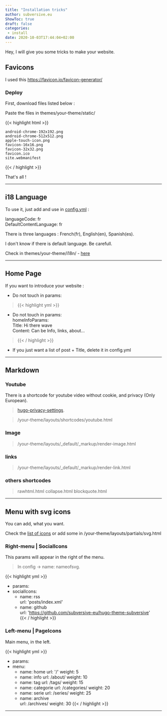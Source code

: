 ```yaml
---
title: "Installation tricks"
author: subversive.eu
ShowToc: true
draft: false
categories:
 - install
date: 2020-10-03T17:44:04+02:00
---
```


Hey, I will give you some tricks to make your website. 
<!--more-->

## Favicons 

I used this <https://favicon.io/favicon-generator/>

### Deploy

First, download files listed below :

Paste the files in themes/your-theme/static/  

{{< highlight html >}}

    android-chrome-192x192.png
    android-chrome-512x512.png
    apple-touch-icon.png
    favicon-16x16.png
    favicon-32x32.png
    favicon.ico
    site.webmanifest

{{< / highlight >}}

That's all !

---

## i18 Language

To use it, just add and use in [config.yml](https://github.com/subversive-eu/hugo-subversive/blob/exampleSite/config.yml) :

languageCode: fr  
DefaultContentLanguage: fr

There is three languages : French(fr), English(en), Spanish(es). 

I don't know if there is default language. Be carefull.

Check in themes/your-theme/i18n/ - [here](https://github.com/subversive-eu/hugo-subversive/tree/main/i18n)

____

## Home Page

If you want to introduce your website : 

* Do not touch in params: 
>{{< highlight yml >}}
* Do not touch in params:  
  homeInfoParams:  
      Title: Hi there wave  
      Content: Can be Info, links, about...  
>{{< / highlight >}}


* If you just want a list of post + Title, delete it in config.yml  

***

## Markdown

### Youtube

There is a shortcode for youtube video without cookie, and privacy (Only European).

> [hugo-privacy-settings](https://gohugo.io/about/hugo-and-gdpr/#all-privacy-settings).

> /your-theme/layouts/shortcodes/youtube.html

### Image 

> /your-theme/layouts/_default/_markup/render-image.html

### links

> /your-theme/layouts/_default/_markup/render-link.html

### others shortcodes

> rawhtml.html
> collapse.html 
> blockquote.html

---

## Menu with svg icons

You can add, what you want.

Check the [list of icons](https://subversive-eu.github.io/hugo-subversive/posts/utilisation/) or add some in /your-theme/layouts/partials/svg.html

### Right-menu | SocialIcons

This params will appear in the right of the menu.

> In config -> name: nameofsvg.  

{{< highlight yml >}}
* params:  
 * socialIcons:  
    - name: rss  
      url: 'posts/index.xml'  
    - name: github  
      url: 'https://github.com/subversive-eu/hugo-theme-subversive'  
{{< / highlight >}}

### Left-menu | PageIcons

Main menu, in the left.  

{{< highlight yml >}}
* params:
 * menu:
    - name: home
      url: '/'
      weight: 5
    - name: info
      url: /about/
      weight: 10
    - name: tag
      url: /tags/
     weight: 15
    - name: categorie
      url: /categories/
      weight: 20
    - name: serie
      url: /series/
      weight: 25
    - name: archive   
      url: /archives/
      weight: 30
{{< / highlight >}}

---
